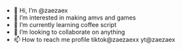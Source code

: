 - 👋 Hi, I’m @zaezaex
- 👀 I’m interested in making amvs and games
- 🌱 I’m currently learning coffee script
- 💞️ I’m looking to collaborate on anything
- 📫 How to reach me profile tiktok@zaezaexx yt@zaezaex

<!---
zaezaex/zaezaex is a ✨ special ✨ repository because its `README.md` (this file) appears on your GitHub profile.
You can click the Preview link to take a look at your changes.
--->
